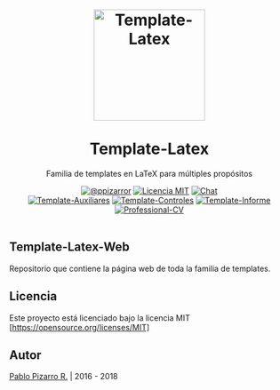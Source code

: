 <h1 align="center">
  <img alt="Template-Latex" src="http://latex.ppizarror.com/res/favicon-informe/icon.png" width="200px" height="200px" />
  <br /><br />
  Template-Latex</h1>
<p align="center">Familia de templates en LaTeX para múltiples propósitos</p>
<div align="center"><a href="http://ppizarror.com"><img alt="@ppizarror" src="http://latex.ppizarror.com/res/badges/autor.svg" /></a>
<a href="https://opensource.org/licenses/MIT/"><img alt="Licencia MIT" src="http://latex.ppizarror.com/res/badges/licenciamit.svg" /></a>
<a href="https://gitter.im/Template-Latex/Lobby"><img alt="Chat" src="http://latex.ppizarror.com/res/badges/chat.svg" /></a>
<br><a href="https://github.com/Template-Latex/Template-Auxiliares/"><img alt="Template-Auxiliares" src="http://latex.ppizarror.com/res/badges/auxiliares.svg" /></a>
<a href="https://github.com/Template-Latex/Template-Controles/"><img alt="Template-Controles" src="http://latex.ppizarror.com/res/badges/controles.svg" /></a>
<a href="https://github.com/Template-Latex/Template-Informe/"><img alt="Template-Informe" src="http://latex.ppizarror.com/res/badges/informe.svg" /></a>
<a href="https://github.com/Template-Latex/Professional-CV/"><img alt="Professional-CV" src="http://latex.ppizarror.com/res/badges/professionalcv.svg" /></a>
</div><br />

## Template-Latex-Web
Repositorio que contiene la página web de toda la familia de templates.

## Licencia
Este proyecto está licenciado bajo la licencia MIT [https://opensource.org/licenses/MIT]

## Autor
<a href="http://ppizarror.com" title="ppizarror">Pablo Pizarro R.</a> | 2016 - 2018
